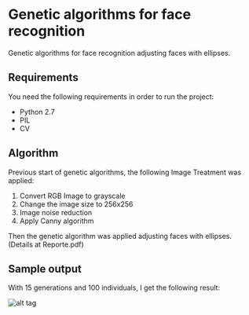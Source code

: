 # Genetic algorithms for face recognition

Genetic algorithms for face recognition adjusting faces with ellipses. 

## Requirements
You need the following requirements in order to run the project:
- Python 2.7
- PIL
- CV

## Algorithm

Previous start of genetic algorithms, the following Image Treatment was applied:
1. Convert RGB Image to grayscale
2. Change the image size to 256x256 
3. Image noise reduction
4. Apply Canny algorithm 

Then the genetic algorithm was applied adjusting faces with ellipses. (Details at Reporte.pdf)


## Sample output

With 15 generations and 100 individuals, I get the following result:

![alt tag](https://github.com/cgcastro/Genetic-algorithms-for-face-recognition/blob/master/face.PNG)